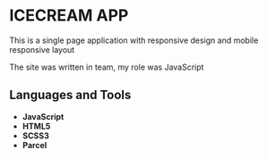 <h1>ICECREAM APP</h1>

<p>This is a single page application with responsive design and mobile responsive layout</p>
<p>The site was written in team, my role was JavaScript</p>

<h2>Languages and Tools</h2>
<ul>
    <li>
        <strong>JavaScript</strong>
    </li>
    <li>
        <strong>HTML5</strong>
    </li>
    <li>
       <strong>SCSS3</strong>
    </li>
    <li>
       <strong>Parcel</strong>
    </li>
</ul>
